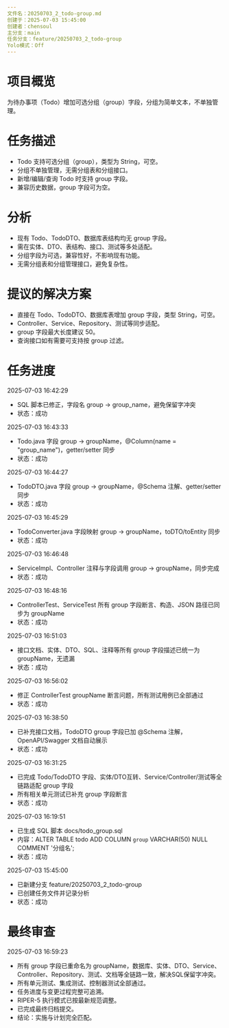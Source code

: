 ```yaml
---
文件名：20250703_2_todo-group.md
创建于：2025-07-03 15:45:00
创建者：chensoul
主分支：main
任务分支：feature/20250703_2_todo-group
Yolo模式：Off
---
```


# 项目概览

为待办事项（Todo）增加可选分组（group）字段，分组为简单文本，不单独管理。

# 任务描述

- Todo 支持可选分组（group），类型为 String，可空。
- 分组不单独管理，无需分组表和分组接口。
- 新增/编辑/查询 Todo 时支持 group 字段。
- 兼容历史数据，group 字段可为空。

# 分析

- 现有 Todo、TodoDTO、数据库表结构均无 group 字段。
- 需在实体、DTO、表结构、接口、测试等多处适配。
- 分组字段为可选，兼容性好，不影响现有功能。
- 无需分组表和分组管理接口，避免复杂性。

# 提议的解决方案

- 直接在 Todo、TodoDTO、数据库表增加 group 字段，类型 String，可空。
- Controller、Service、Repository、测试等同步适配。
- group 字段最大长度建议 50。
- 查询接口如有需要可支持按 group 过滤。

# 任务进度

2025-07-03 16:42:29
- SQL 脚本已修正，字段名 group → group_name，避免保留字冲突
- 状态：成功

2025-07-03 16:43:33
- Todo.java 字段 group → groupName，@Column(name = "group_name")，getter/setter 同步
- 状态：成功

2025-07-03 16:44:27
- TodoDTO.java 字段 group → groupName，@Schema 注解、getter/setter 同步
- 状态：成功

2025-07-03 16:45:29
- TodoConverter.java 字段映射 group → groupName，toDTO/toEntity 同步
- 状态：成功

2025-07-03 16:46:48
- ServiceImpl、Controller 注释与字段调用 group → groupName，同步完成
- 状态：成功

2025-07-03 16:48:16
- ControllerTest、ServiceTest 所有 group 字段断言、构造、JSON 路径已同步为 groupName
- 状态：成功

2025-07-03 16:51:03
- 接口文档、实体、DTO、SQL、注释等所有 group 字段描述已统一为 groupName，无遗漏
- 状态：成功

2025-07-03 16:56:02
- 修正 ControllerTest groupName 断言问题，所有测试用例已全部通过
- 状态：成功

2025-07-03 16:38:50
- 已补充接口文档，TodoDTO group 字段已加 @Schema 注解，OpenAPI/Swagger 文档自动展示
- 状态：成功

2025-07-03 16:31:25
- 已完成 Todo/TodoDTO 字段、实体/DTO互转、Service/Controller/测试等全链路适配 group 字段
- 所有相关单元测试已补充 group 字段断言
- 状态：成功

2025-07-03 16:19:51
- 已生成 SQL 脚本 docs/todo_group.sql
- 内容：ALTER TABLE todo ADD COLUMN `group` VARCHAR(50) NULL COMMENT '分组名';
- 状态：成功

2025-07-03 15:45:00
- 已新建分支 feature/20250703_2_todo-group
- 已创建任务文件并记录分析
- 状态：成功

# 最终审查

2025-07-03 16:59:23
- 所有 group 字段已重命名为 groupName，数据库、实体、DTO、Service、Controller、Repository、测试、文档等全链路一致，解决SQL保留字冲突。
- 所有单元测试、集成测试、控制器测试全部通过。
- 任务进度与变更过程完整可追溯。
- RIPER-5 执行模式已按最新规范调整。
- 已完成最终归档提交。
- 结论：实施与计划完全匹配。
